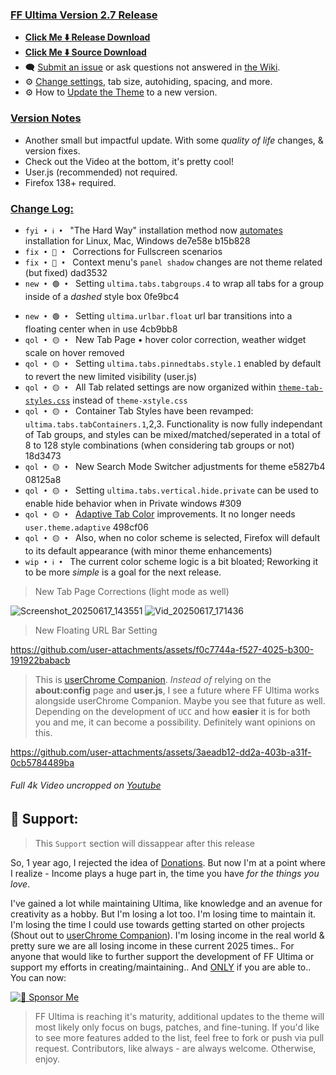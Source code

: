 ### <ins> FF Ultima Version 2.7 Release
- **[Click Me ⬇️ Release Download](https://github.com/soulhotel/FF-ULTIMA/releases/download/2.7/ffultima2.7.zip)**
- **[Click Me ⬇️ Source Download](https://github.com/soulhotel/FF-ULTIMA/archive/refs/heads/main.zip)**
- 🗨️ [Submit an issue](https://github.com/soulhotel/FF-ULTIMA/issues/new/choose) or ask questions not answered in [the Wiki](https://github.com/soulhotel/FF-ULTIMA/wiki).
- ⚙️ [Change settings](https://github.com/soulhotel/FF-ULTIMA/wiki/Settings), tab size, autohiding, spacing, and more.
- ⚙️ How to [Update the Theme](https://github.com/soulhotel/FF-ULTIMA/wiki/How-to-Update-the-Theme) to a new version.
  
### <ins> Version Notes
- Another small but impactful update. With some *quality of life* changes, & version fixes.
- Check out the Video at the bottom, it's pretty cool!
- User.js (recommended) not required.
- Firefox 138+ required.

### <ins> Change Log:
- `fyi • ℹ️ • ` "The Hard Way" installation method now [automates](https://github.com/soulhotel/git-userChrome) installation for Linux, Mac, Windows de7e58e b15b828
- `fix • 🔴 • ` Corrections for Fullscreen scenarios
- `fix • 🔴 • ` Context menu's `panel shadow` changes are not theme related (but fixed) dad3532
- `new • 🟢 • ` Setting `ultima.tabs.tabgroups.4` to wrap all tabs for a group inside of a *dashed* style box 0fe9bc4
<!-- - `new • 🟢 • ` Settings `ultima.navbar.bookmarks.float` new style and usability for bookmarks bar (see preview) 5d6aab1 -->
- `new • 🟢 • ` Setting `ultima.urlbar.float` url bar transitions into a floating center when in use 4cb9bb8
- `qol • 🟡 • ` New Tab Page • hover color correction, weather widget scale on hover removed
- `qol • 🟡 • ` Setting `ultima.tabs.pinnedtabs.style.1` enabled by default to revert the new limited visibility (user.js)
- `qol • 🟡 • ` All Tab related settings are now organized within [`theme-tab-styles.css`](https://github.com/soulhotel/FF-ULTIMA/blob/main/theme/theme-tab-styles.css) instead of `theme-xstyle.css`
- `qol • 🟡 • ` Container Tab Styles have been revamped: `ultima.tabs.tabContainers.1`,2,3. Functionality is now fully independant of Tab groups, and styles can be mixed/matched/seperated in a total of 8 to 128 style combinations (when considering tab groups or not) 18d3473
- `qol • 🟡 • ` New Search Mode Switcher adjustments for theme e5827b4 08125a8
- `qol • 🟡 • ` Setting `ultima.tabs.vertical.hide.private` can be used to enable hide behavior when in Private windows #309
- `qol • 🟡 • ` [Adaptive Tab Color](https://github.com/soulhotel/FF-ULTIMA/wiki/Adaptive-Tab-Color-Configuration) improvements. It no longer needs `user.theme.adaptive` 498cf06
- `qol • 🟡 • ` Also, when no color scheme is selected, Firefox will default to its default appearance (with minor theme enhancements)
- `wip • ℹ️ • ` The current color scheme logic is a bit bloated; Reworking it to be more *simple* is a goal for the next release.

> New Tab Page Corrections (light mode as well)

![Screenshot_20250617_143551](https://github.com/user-attachments/assets/f145fbab-e716-4a43-8be2-26e3cc02511b)
![Vid_20250617_171436](https://github.com/user-attachments/assets/f680d1e5-2f0b-4b80-81ca-b621aed23b5b)

> New Floating URL Bar Setting

https://github.com/user-attachments/assets/f0c7744a-f527-4025-b300-191922babacb

> This is [userChrome Companion](https://github.com/soulhotel/userChrome-Companion). *Instead of* relying on the **about:config** page and **user.js**, I see a future where FF Ultima works alongside userChrome Companion. Maybe you see that future as well. Depending on the development of `UCC` and how **easier** it is for both you and me, it can become a possibility. Definitely want opinions on this.

https://github.com/user-attachments/assets/3aeadb12-dd2a-403b-a31f-0cb5784489ba
###### Full 4k Video uncropped on [Youtube](https://www.youtube.com/watch?v=Mz7gmYP2_1A&list=PLTVs0Y4lTV56Kapji1pVjMsMqE6PAHwzl&index=1)

## 💝 Support:

> This `Support` section will dissappear after this release

So, 1 year ago, I rejected the idea of [Donations](#136). But now I'm at a point where I realize - Income plays a huge part in, the time you have *for the things you love*.

I've gained a lot while maintaining Ultima, like knowledge and an avenue for creativity as a hobby. But I'm losing a lot too. I'm losing time to maintain it. I'm losing the time I could use towards getting started on other projects (Shout out to [userChrome Companion](https://github.com/soulhotel/userChrome-Companion)). I'm losing income in the real world & pretty sure we are all losing income in these current 2025 times.. For anyone that would like to further support the development of FF Ultima or support my efforts in creating/maintaining.. And <ins>ONLY</ins> if you are able to.. You can now:

[![💖 Sponsor Me](https://img.shields.io/badge/💖%20Sponsor%20Me-f19ef7?style=for-the-badge&labelColor=f19ef7&color=f19ef7)](https://github.com/sponsors/soulhotel)


> FF Ultima is reaching it's maturity, additional updates to the theme will most likely only focus on bugs, patches, and fine-tuning. If you'd like to see more features added to the list, feel free to fork or push via pull request. Contributors, like always - are always welcome. Otherwise, enjoy.
